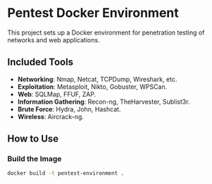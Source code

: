 # Pentest Docker Environment

This project sets up a Docker environment for penetration testing of networks and web applications.

## Included Tools
- **Networking**: Nmap, Netcat, TCPDump, Wireshark, etc.
- **Exploitation**: Metasploit, Nikto, Gobuster, WPSCan.
- **Web**: SQLMap, FFUF, ZAP.
- **Information Gathering**: Recon-ng, TheHarvester, Sublist3r.
- **Brute Force**: Hydra, John, Hashcat.
- **Wireless**: Aircrack-ng.

## How to Use

### Build the Image
```bash
docker build -t pentest-environment .

